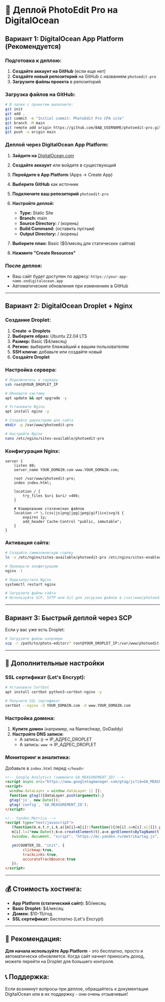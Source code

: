 # 🚀 Деплой PhotoEdit Pro на DigitalOcean

## Вариант 1: DigitalOcean App Platform (Рекомендуется)

### Подготовка к деплою:

1. **Создайте аккаунт на GitHub** (если еще нет)
2. **Создайте новый репозиторий** на GitHub с названием `photoedit-pro`
3. **Загрузите файлы проекта** в репозиторий

### Загрузка файлов на GitHub:

```bash
# В папке с проектом выполните:
git init
git add .
git commit -m "Initial commit: PhotoEdit Pro CPA site"
git branch -M main
git remote add origin https://github.com/ВАШ_USERNAME/photoedit-pro.git
git push -u origin main
```

### Деплой через DigitalOcean App Platform:

1. **Зайдите на** [DigitalOcean.com](https://digitalocean.com)
2. **Создайте аккаунт** или войдите в существующий
3. **Перейдите в App Platform** (Apps → Create App)
4. **Выберите GitHub** как источник
5. **Подключите ваш репозиторий** `photoedit-pro`
6. **Настройте деплой:**
   - **Type:** Static Site
   - **Branch:** main
   - **Source Directory:** / (корень)
   - **Build Command:** (оставить пустым)
   - **Output Directory:** / (корень)

7. **Выберите план:** Basic ($0/месяц для статических сайтов)
8. **Нажмите "Create Resources"**

### После деплоя:
- Ваш сайт будет доступен по адресу: `https://your-app-name.ondigitalocean.app`
- Автоматические обновления при изменениях в GitHub

---

## Вариант 2: DigitalOcean Droplet + Nginx

### Создание Droplet:

1. **Create → Droplets**
2. **Выберите образ:** Ubuntu 22.04 LTS
3. **Размер:** Basic ($4/месяц)
4. **Регион:** выберите ближайший к вашим пользователям
5. **SSH ключи:** добавьте или создайте новый
6. **Создайте Droplet**

### Настройка сервера:

```bash
# Подключитесь к серверу
ssh root@YOUR_DROPLET_IP

# Обновите систему
apt update && apt upgrade -y

# Установите Nginx
apt install nginx -y

# Создайте директорию для сайта
mkdir -p /var/www/photoedit-pro

# Настройте Nginx
nano /etc/nginx/sites-available/photoedit-pro
```

### Конфигурация Nginx:

```nginx
server {
    listen 80;
    server_name YOUR_DOMAIN.com www.YOUR_DOMAIN.com;
    
    root /var/www/photoedit-pro;
    index index.html;
    
    location / {
        try_files $uri $uri/ =404;
    }
    
    # Кэширование статических файлов
    location ~* \.(css|js|png|jpg|jpeg|gif|ico|svg)$ {
        expires 1y;
        add_header Cache-Control "public, immutable";
    }
}
```

### Активация сайта:

```bash
# Создайте символическую ссылку
ln -s /etc/nginx/sites-available/photoedit-pro /etc/nginx/sites-enabled/

# Проверьте конфигурацию
nginx -t

# Перезапустите Nginx
systemctl restart nginx

# Загрузите файлы сайта
# Используйте SCP, SFTP или Git для загрузки файлов в /var/www/photoedit-pro
```

---

## Вариант 3: Быстрый деплой через SCP

Если у вас уже есть Droplet:

```bash
# Загрузите файлы напрямую
scp -r /path/to/photo-editor/* root@YOUR_DROPLET_IP:/var/www/photoedit-pro/
```

---

## 🔧 Дополнительные настройки

### SSL сертификат (Let's Encrypt):

```bash
# Установите Certbot
apt install certbot python3-certbot-nginx -y

# Получите SSL сертификат
certbot --nginx -d YOUR_DOMAIN.com -d www.YOUR_DOMAIN.com
```

### Настройка домена:

1. **Купите домен** (например, на Namecheap, GoDaddy)
2. **Настройте DNS записи:**
   - A запись: `@` → IP_АДРЕС_DROPLET
   - A запись: `www` → IP_АДРЕС_DROPLET

### Мониторинг и аналитика:

Добавьте в `index.html` перед `</head>`:

```html
<!-- Google Analytics (замените GA_MEASUREMENT_ID) -->
<script async src="https://www.googletagmanager.com/gtag/js?id=GA_MEASUREMENT_ID"></script>
<script>
  window.dataLayer = window.dataLayer || [];
  function gtag(){dataLayer.push(arguments);}
  gtag('js', new Date());
  gtag('config', 'GA_MEASUREMENT_ID');
</script>

<!-- Yandex.Metrica -->
<script type="text/javascript">
   (function(m,e,t,r,i,k,a){m[i]=m[i]||function(){(m[i].a=m[i].a||[]).push(arguments)};
   m[i].l=1*new Date();k=e.createElement(t),a=e.getElementsByTagName(t)[0],k.async=1,k.src=r,a.parentNode.insertBefore(k,a)})
   (window, document, "script", "https://mc.yandex.ru/metrika/tag.js", "ym");

   ym(COUNTER_ID, "init", {
        clickmap:true,
        trackLinks:true,
        accurateTrackBounce:true
   });
</script>
```

---

## 💰 Стоимость хостинга:

- **App Platform (статический сайт):** $0/месяц
- **Basic Droplet:** $4/месяц
- **Домен:** $10-15/год
- **SSL сертификат:** Бесплатно (Let's Encrypt)

---

## 🎯 Рекомендация:

**Для начала используйте App Platform** - это бесплатно, просто и автоматически обновляется. Когда сайт начнет приносить доход, можете перейти на Droplet для большего контроля.

## 📞 Поддержка:

Если возникнут вопросы при деплое, обращайтесь к документации DigitalOcean или в их поддержку - они очень отзывчивые!
